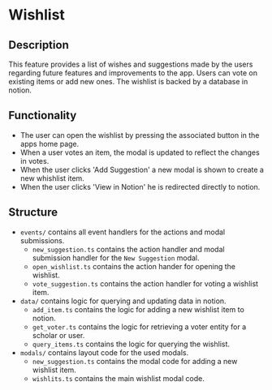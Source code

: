 # Wishlist

## Description

This feature provides a list of wishes and suggestions made by the users regarding future features and improvements to the app. Users can vote on existing items or add new ones. The wishlist is backed by a database in notion.

## Functionality

- The user can open the wishlist by pressing the associated button in the apps home page.
- When a user votes an item, the modal is updated to reflect the changes in votes.
- When the user clicks 'Add Suggestion' a new modal is shown to create a new whishlist item.
- When the user clicks 'View in Notion' he is redirected directly to notion.

## Structure

- `events/` contains all event handlers for the actions and modal submissions.
  - `new_suggestion.ts` contains the action handler and modal submission handler for the `New Suggestion` modal.
  - `open_wishlist.ts` contains the action hander for opening the wishlist.
  - `vote_suggestion.ts` contains the action handler for voting a wishlist item.
- `data/` contains logic for querying and updating data in notion.
  - `add_item.ts` contains the logic for adding a new wishlist item to notion.
  - `get_voter.ts` contains the logic for retrieving a voter entity for a scholar or user.
  - `query_items.ts` contains the logic for querying the wishlist.
- `modals/` contains layout code for the used modals.
  - `new_suggestion.ts` contains the modal code for adding a new wishlist item.
  - `wishlits.ts` contains the main wishlist modal code.
